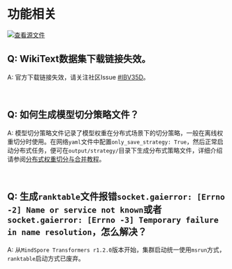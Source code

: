 # 功能相关

[![查看源文件](https://mindspore-website.obs.cn-north-4.myhuaweicloud.com/website-images/master/resource/_static/logo_source.svg)](https://gitee.com/mindspore/docs/blob/master/docs/mindformers/docs/source_zh_cn/faq/func_related.md)

## Q: WikiText数据集下载链接失效。

A: 官方下载链接失效，请关注社区Issue [#IBV35D](https://gitee.com/mindspore/mindformers/issues/IBV35D)。

<br/>

## Q: 如何生成模型切分策略文件？

A: 模型切分策略文件记录了模型权重在分布式场景下的切分策略，一般在离线权重切分时使用。在网络`yaml`文件中配置`only_save_strategy: True`，然后正常启动分布式任务，便可在`output/strategy/`目录下生成分布式策略文件，详细介绍请参阅[分布式权重切分与合并教程](https://www.mindspore.cn/mindformers/docs/zh-CN/dev/function/transform_weight.html#%E7%A6%BB%E7%BA%BF%E8%BD%AC%E6%8D%A2%E9%85%8D%E7%BD%AE%E8%AF%B4%E6%98%8E)。

<br/>

## Q: 生成`ranktable`文件报错`socket.gaierror: [Errno -2] Name or service not known`或者`socket.gaierror: [Errno -3] Temporary failure in name resolution`，怎么解决？

A: 从`MindSpore Transformers r1.2.0`版本开始，集群启动统一使用`msrun`方式，`ranktable`启动方式已废弃。

<br/>